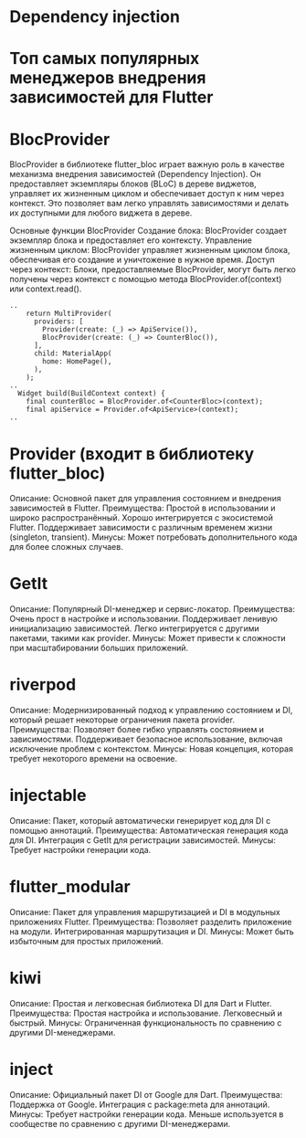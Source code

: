 # Dependency injection
# Топ самых популярных менеджеров внедрения зависимостей для Flutter

# BlocProvider
BlocProvider в библиотеке flutter_bloc играет важную роль в качестве механизма внедрения зависимостей (Dependency Injection). Он предоставляет экземпляры блоков (BLoC) в дереве виджетов, управляет их жизненным циклом и обеспечивает доступ к ним через контекст. Это позволяет вам легко управлять зависимостями и делать их доступными для любого виджета в дереве.

Основные функции BlocProvider
Создание блока: BlocProvider создает экземпляр блока и предоставляет его контексту.
Управление жизненным циклом: BlocProvider управляет жизненным циклом блока, обеспечивая его создание и уничтожение в нужное время.
Доступ через контекст: Блоки, предоставляемые BlocProvider, могут быть легко получены через контекст с помощью метода BlocProvider.of<T>(context) или context.read<T>().

```
..
    return MultiProvider(
      providers: [
        Provider(create: (_) => ApiService()),
        BlocProvider(create: (_) => CounterBloc()),
      ],
      child: MaterialApp(
        home: HomePage(),
      ),
    );
..
  Widget build(BuildContext context) {
    final counterBloc = BlocProvider.of<CounterBloc>(context);
    final apiService = Provider.of<ApiService>(context);
..
```

# Provider (входит в библиотеку flutter_bloc)
Описание: Основной пакет для управления состоянием и внедрения зависимостей в Flutter.
Преимущества:
Простой в использовании и широко распространённый.
Хорошо интегрируется с экосистемой Flutter.
Поддерживает зависимости с различным временем жизни (singleton, transient).
Минусы:
Может потребовать дополнительного кода для более сложных случаев.

# GetIt
Описание: Популярный DI-менеджер и сервис-локатор.
Преимущества:
Очень прост в настройке и использовании.
Поддерживает ленивую инициализацию зависимостей.
Легко интегрируется с другими пакетами, такими как provider.
Минусы:
Может привести к сложности при масштабировании больших приложений.

# riverpod
Описание: Модернизированный подход к управлению состоянием и DI, который решает некоторые ограничения пакета provider.
Преимущества:
Позволяет более гибко управлять состоянием и зависимостями.
Поддерживает безопасное использование, включая исключение проблем с контекстом.
Минусы:
Новая концепция, которая требует некоторого времени на освоение.

# injectable
Описание: Пакет, который автоматически генерирует код для DI с помощью аннотаций.
Преимущества:
Автоматическая генерация кода для DI.
Интеграция с GetIt для регистрации зависимостей.
Минусы:
Требует настройки генерации кода.

# flutter_modular
Описание: Пакет для управления маршрутизацией и DI в модульных приложениях Flutter.
Преимущества:
Позволяет разделить приложение на модули.
Интегрированная маршрутизация и DI.
Минусы:
Может быть избыточным для простых приложений.

# kiwi
Описание: Простая и легковесная библиотека DI для Dart и Flutter.
Преимущества:
Простая настройка и использование.
Легковесный и быстрый.
Минусы:
Ограниченная функциональность по сравнению с другими DI-менеджерами.

# inject
Описание: Официальный пакет DI от Google для Dart.
Преимущества:
Поддержка от Google.
Интеграция с package:meta для аннотаций.
Минусы:
Требует настройки генерации кода.
Меньше используется в сообществе по сравнению с другими DI-менеджерами.

